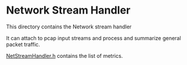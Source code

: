 # Network Stream Handler

This directory contains the Network stream handler

It can attach to pcap input streams and process and summarize general packet traffic.

[NetStreamHandler.h](NetStreamHandler.h) contains the list of metrics.
